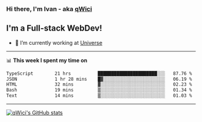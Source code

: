 ### Hi there, I'm Ivan - aka [qWici][website]

## I'm a Full-stack WebDev!
- 🔭 I’m currently working at [Universe][universe]

---

📊 **This week I spent my time on**
<!--START_SECTION:waka-->

```txt
TypeScript        21 hrs          ██████████████████████░░░   87.76 %
JSON              1 hr 28 mins    █▓░░░░░░░░░░░░░░░░░░░░░░░   06.19 %
HTML              32 mins         ▓░░░░░░░░░░░░░░░░░░░░░░░░   02.23 %
Bash              19 mins         ▒░░░░░░░░░░░░░░░░░░░░░░░░   01.34 %
Text              14 mins         ▒░░░░░░░░░░░░░░░░░░░░░░░░   01.03 %
```

<!--END_SECTION:waka-->

---

[![qWici's GitHub stats](https://github-readme-stats.vercel.app/api?username=qWici)](https://github.com/qWici/github-readme-stats)

[website]: https://devkucher.com
[twitter]: https://twitter.com/KucherDev
[linkedin]: https://www.linkedin.com/in/ivankucher
[universe]: https://universeapps.limited
